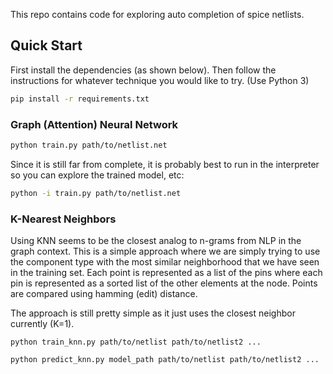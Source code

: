 This repo contains code for exploring auto completion of spice netlists.

## Quick Start
First install the dependencies (as shown below). Then follow the instructions for whatever technique you would like to try. (Use Python 3)
```bash
pip install -r requirements.txt
```

### Graph (Attention) Neural Network
```bash
python train.py path/to/netlist.net
```

Since it is still far from complete, it is probably best to run in the interpreter so you can explore the trained model, etc:
```bash
python -i train.py path/to/netlist.net
```

### K-Nearest Neighbors
Using KNN seems to be the closest analog to n-grams from NLP in the graph context. This is a simple approach where we are simply trying to use the component type with the most similar neighborhood that we have seen in the training set. Each point is represented as a list of the pins where each pin is represented as a sorted list of the other elements at the node. Points are compared using hamming (edit) distance.

The approach is still pretty simple as it just uses the closest neighbor currently (K=1).

```
python train_knn.py path/to/netlist path/to/netlist2 ...
```

```
python predict_knn.py model_path path/to/netlist path/to/netlist2 ...
```
